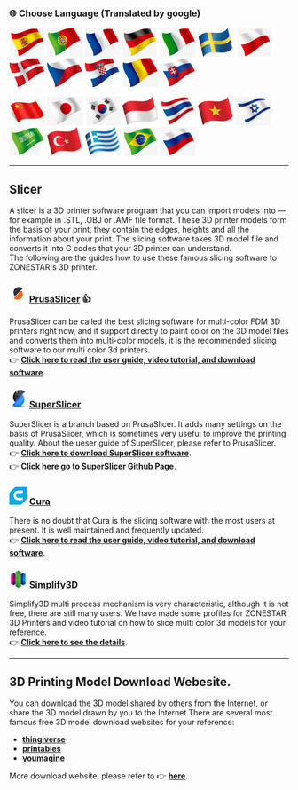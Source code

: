 ### :globe_with_meridians: Choose Language (Translated by google)
[![](./lanpic/ES.png)](https://github-com.translate.goog/ZONESTAR3D/Slicing-Guide?_x_tr_sl=en&_x_tr_tl=es)
[![](./lanpic/PT.png)](https://github-com.translate.goog/ZONESTAR3D/Slicing-Guide?_x_tr_sl=en&_x_tr_tl=pt)
[![](./lanpic/FR.png)](https://github-com.translate.goog/ZONESTAR3D/Slicing-Guide?_x_tr_sl=en&_x_tr_tl=fr)
[![](./lanpic/DE.png)](https://github-com.translate.goog/ZONESTAR3D/Slicing-Guide?_x_tr_sl=en&_x_tr_tl=de)
[![](./lanpic/IT.png)](https://github-com.translate.goog/ZONESTAR3D/Slicing-Guide?_x_tr_sl=en&_x_tr_tl=it)
[![](./lanpic/SW.png)](https://github-com.translate.goog/ZONESTAR3D/Slicing-Guide?_x_tr_sl=en&_x_tr_tl=sv)
[![](./lanpic/PL.png)](https://github-com.translate.goog/ZONESTAR3D/Slicing-Guide?_x_tr_sl=en&_x_tr_tl=pl)
[![](./lanpic/DK.png)](https://github-com.translate.goog/ZONESTAR3D/Slicing-Guide?_x_tr_sl=en&_x_tr_tl=da)
[![](./lanpic/CZ.png)](https://github-com.translate.goog/ZONESTAR3D/Slicing-Guide?_x_tr_sl=en&_x_tr_tl=cs)
[![](./lanpic/HR.png)](https://github-com.translate.goog/ZONESTAR3D/Slicing-Guide?_x_tr_sl=en&_x_tr_tl=hr)
[![](./lanpic/RO.png)](https://github-com.translate.goog/ZONESTAR3D/Slicing-Guide?_x_tr_sl=en&_x_tr_tl=ro)
[![](./lanpic/SK.png)](https://github-com.translate.goog/ZONESTAR3D/Slicing-Guide?_x_tr_sl=en&_x_tr_tl=sk)

[![](./lanpic/CN.png)](https://github-com.translate.goog/ZONESTAR3D/Slicing-Guide?_x_tr_sl=en&_x_tr_tl=zh-CN)
[![](./lanpic/JP.png)](https://github-com.translate.goog/ZONESTAR3D/Slicing-Guide?_x_tr_sl=en&_x_tr_tl=ja)
[![](./lanpic/KR.png)](https://github-com.translate.goog/ZONESTAR3D/Slicing-Guide?_x_tr_sl=en&_x_tr_tl=ko)
[![](./lanpic/ID.png)](https://github-com.translate.goog/ZONESTAR3D/Slicing-Guide?_x_tr_sl=en&_x_tr_tl=id)
[![](./lanpic/TH.png)](https://github-com.translate.goog/ZONESTAR3D/Slicing-Guide?_x_tr_sl=en&_x_tr_tl=th)
[![](./lanpic/VN.png)](https://github-com.translate.goog/ZONESTAR3D/Slicing-Guide?_x_tr_sl=en&_x_tr_tl=vi)
[![](./lanpic/IL.png)](https://github-com.translate.goog/ZONESTAR3D/Slicing-Guide?_x_tr_sl=en&_x_tr_tl=iw)
[![](./lanpic/SA.png)](https://github-com.translate.goog/ZONESTAR3D/Slicing-Guide?_x_tr_sl=en&_x_tr_tl=ar)
[![](./lanpic/TR.png)](https://github-com.translate.goog/ZONESTAR3D/Slicing-Guide?_x_tr_sl=en&_x_tr_tl=tr)
[![](./lanpic/GR.png)](https://github-com.translate.goog/ZONESTAR3D/Slicing-Guide?_x_tr_sl=en&_x_tr_tl=el)
[![](./lanpic/BR.png)](https://github-com.translate.goog/ZONESTAR3D/Slicing-Guide?_x_tr_sl=en&_x_tr_tl=pt)
[![](./lanpic/RU.png)](https://github-com.translate.goog/ZONESTAR3D/Slicing-Guide?_x_tr_sl=en&_x_tr_tl=ru)

--------
## Slicer
A slicer is a 3D printer software program that you can import models into — for example in .STL, .OBJ or .AMF file format. These 3D printer models form the basis of your print, they contain the edges, heights and all the information about your print. The slicing software takes 3D model file and converts it into G codes that your 3D printer can understand.      
The following are the guides how to use these famous slicing software to ZONESTAR's 3D printer.
### ![](PrusaSlicer.png) [PrusaSlicer](/PrusaSlicer/) :+1:  
PrusaSlicer can be called the best slicing software for multi-color FDM 3D printers right now, and it support directly to paint color on the 3D model files and converts them into multi-color models, it is the recommended slicing software to our multi color 3d printers.   
:point_right: [**Click here to read the user guide, video tutorial, and download software**](./PrusaSlicer/).
### ![](superslicer.png) [SuperSlicer](https://github.com/supermerill/SuperSlicer/releases) 
SuperSlicer is a branch based on PrusaSlicer. It adds many settings on the basis of PrusaSlicer, which is sometimes very useful to improve the printing quality. About the ueser guide of SuperSlicer, please refer to PrusaSlicer.    
:point_right: [**Click here to download SuperSlicer software**](https://github.com/supermerill/SuperSlicer/releases).    
:point_right: [**Click here go to SuperSlicer Github Page**](https://github.com/supermerill/SuperSlicer).    
### ![](cura.png) [Cura](/cura/) 
There is no doubt that Cura is the slicing software with the most users at present. It is well maintained and frequently updated.          
:point_right: [**Click here to read the user guide, video tutorial, and download software**](./cura/).
### ![](Simplify3D.png) [Simplify3D](/Simplify3D/)
Simplify3D multi process mechanism is very characteristic, although it is not free, there are still many users. 
We have made some profiles for ZONESTAR 3D Printers and video tutorial on how to slice multi color 3d models for your reference.      
:point_right: [**Click here to see the details**](./Simplify3D/).

--------
## 3D Printing Model Download Webesite.
You can download the 3D model shared by others from the Internet, or share the 3D model drawn by you to the Internet.There are several most famous free 3D model download websites for your reference:
- [**thingiverse**](https://www.thingiverse.com/)  
- [**printables**](https://www.printables.com/)  
- [**youmagine**](https://www.youmagine.com/)    

More download website, please refer to :point_right: [**here**](https://all3dp.com/1/free-stl-files-3d-printer-models-3d-print-files-stl-download/#thingiverse).


